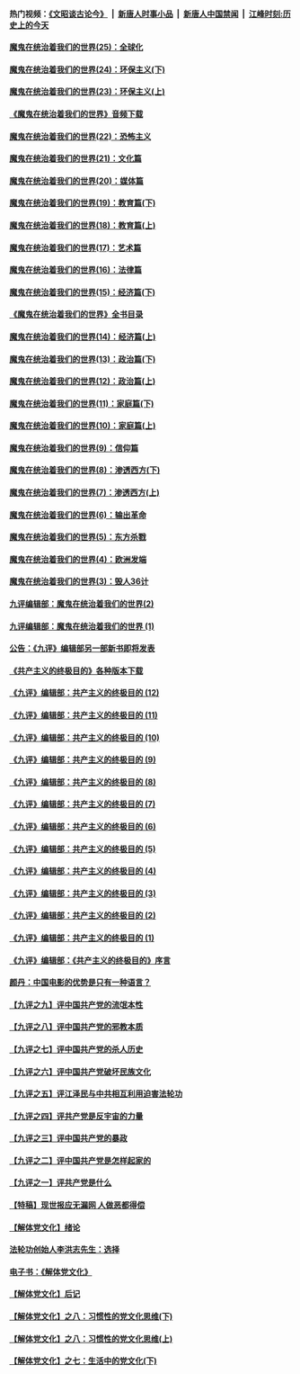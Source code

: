 #### 热门视频：[《文昭谈古论今》](https://github.com/gfw-breaker/wenzhao/blob/master/README.md?t=11040633) &nbsp;|&nbsp; [新唐人时事小品](https://github.com/gfw-breaker/ntdtv-comedy/blob/master/README.md?t=11040633) &nbsp;|&nbsp; [新唐人中国禁闻](https://github.com/gfw-breaker/ntdtv-news/blob/master/README.md?t=11040633) &nbsp;|&nbsp; [江峰时刻:历史上的今天](https://github.com/gfw-breaker/today-in-history/blob/master/README.md?t=11040633) 

#### [魔鬼在统治着我们的世界(25)：全球化](../pages/nsc422/n10788205.md?t=11040633) 

#### [魔鬼在统治着我们的世界(24)：环保主义(下)](../pages/nsc422/n10695307.md?t=11040633) 

#### [魔鬼在统治着我们的世界(23)：环保主义(上)](../pages/nsc422/n10688613.md?t=11040633) 

#### [《魔鬼在统治着我们的世界》音频下载](../pages/nsc422/n10635553.md?t=11040633) 

#### [魔鬼在统治着我们的世界(22)：恐怖主义](../pages/nsc422/n10614727.md?t=11040633) 

#### [魔鬼在统治着我们的世界(21)：文化篇](../pages/nsc422/n10597706.md?t=11040633) 

#### [魔鬼在统治着我们的世界(20)：媒体篇](../pages/nsc422/n10586579.md?t=11040633) 

#### [魔鬼在统治着我们的世界(19)：教育篇(下)](../pages/nsc422/n10564808.md?t=11040633) 

#### [魔鬼在统治着我们的世界(18)：教育篇(上)](../pages/nsc422/n10526970.md?t=11040633) 

#### [魔鬼在统治着我们的世界(17)：艺术篇](../pages/nsc422/n10499093.md?t=11040633) 

#### [魔鬼在统治着我们的世界(16)：法律篇](../pages/nsc422/n10485969.md?t=11040633) 

#### [魔鬼在统治着我们的世界(15)：经济篇(下)](../pages/nsc422/n10469975.md?t=11040633) 

#### [《魔鬼在统治着我们的世界》全书目录](../pages/nsc422/n10464261.md?t=11040633) 

#### [魔鬼在统治着我们的世界(14)：经济篇(上)](../pages/nsc422/n10457370.md?t=11040633) 

#### [魔鬼在统治着我们的世界(13)：政治篇(下)](../pages/nsc422/n10448270.md?t=11040633) 

#### [魔鬼在统治着我们的世界(12)：政治篇(上)](../pages/nsc422/n10444576.md?t=11040633) 

#### [魔鬼在统治着我们的世界(11)：家庭篇(下)](../pages/nsc422/n10440961.md?t=11040633) 

#### [魔鬼在统治着我们的世界(10)：家庭篇(上)](../pages/nsc422/n10435448.md?t=11040633) 

#### [魔鬼在统治着我们的世界(9)：信仰篇](../pages/nsc422/n10432159.md?t=11040633) 

#### [魔鬼在统治着我们的世界(8)：渗透西方(下)](../pages/nsc422/n10429603.md?t=11040633) 

#### [魔鬼在统治着我们的世界(7)：渗透西方(上)](../pages/nsc422/n10426013.md?t=11040633) 

#### [魔鬼在统治着我们的世界(6)：输出革命](../pages/nsc422/n10421536.md?t=11040633) 

#### [魔鬼在统治着我们的世界(5)：东方杀戮](../pages/nsc422/n10417707.md?t=11040633) 

#### [魔鬼在统治着我们的世界(4)：欧洲发端](../pages/nsc422/n10414890.md?t=11040633) 

#### [魔鬼在统治着我们的世界(3)：毁人36计](../pages/nsc422/n10411583.md?t=11040633) 

#### [九评编辑部：魔鬼在统治着我们的世界(2)](../pages/nsc422/n10410036.md?t=11040633) 

#### [九评编辑部：魔鬼在统治着我们的世界 (1)](../pages/nsc422/n10406825.md?t=11040633) 

#### [公告：《九评》编辑部另一部新书即将发表](../pages/nsc422/n10405104.md?t=11040633) 

#### [《共产主义的终极目的》各种版本下载](../pages/nsc422/n10022138.md?t=11040633) 

#### [《九评》编辑部：共产主义的终极目的 (12)](../pages/nsc422/n9933272.md?t=11040633) 

#### [《九评》编辑部：共产主义的终极目的 (11)](../pages/nsc422/n9924973.md?t=11040633) 

#### [《九评》编辑部：共产主义的终极目的 (10)](../pages/nsc422/n9920883.md?t=11040633) 

#### [《九评》编辑部：共产主义的终极目的 (9)](../pages/nsc422/n9916363.md?t=11040633) 

#### [《九评》编辑部：共产主义的终极目的 (8)](../pages/nsc422/n9912488.md?t=11040633) 

#### [《九评》编辑部：共产主义的终极目的 (7)](../pages/nsc422/n9901176.md?t=11040633) 

#### [《九评》编辑部：共产主义的终极目的 (6)](../pages/nsc422/n9899359.md?t=11040633) 

#### [《九评》编辑部：共产主义的终极目的 (5)](../pages/nsc422/n9893174.md?t=11040633) 

#### [《九评》编辑部：共产主义的终极目的 (4)](../pages/nsc422/n9891246.md?t=11040633) 

#### [《九评》编辑部：共产主义的终极目的 (3)](../pages/nsc422/n9879879.md?t=11040633) 

#### [《九评》编辑部：共产主义的终极目的 (2)](../pages/nsc422/n9876205.md?t=11040633) 

#### [《九评》编辑部：共产主义的终极目的 (1)](../pages/nsc422/n9865857.md?t=11040633) 

#### [《九评》编辑部：《共产主义的终极目的》序言](../pages/nsc422/n9862666.md?t=11040633) 

#### [颜丹：中国电影的优势是只有一种语言？](../pages/nsc422/n9583062.md?t=11040633) 

#### [【九评之九】评中国共产党的流氓本性](../pages/nsc422/n737542.md?t=11040633) 

#### [【九评之八】评中国共产党的邪教本质](../pages/nsc422/n735942.md?t=11040633) 

#### [【九评之七】评中国共产党的杀人历史](../pages/nsc422/n733806.md?t=11040633) 

#### [【九评之六】评中国共产党破坏民族文化](../pages/nsc422/n731667.md?t=11040633) 

#### [【九评之五】评江泽民与中共相互利用迫害法轮功](../pages/nsc422/n730058.md?t=11040633) 

#### [【九评之四】评共产党是反宇宙的力量](../pages/nsc422/n727814.md?t=11040633) 

#### [【九评之三】评中国共产党的暴政](../pages/nsc422/n725597.md?t=11040633) 

#### [【九评之二】评中国共产党是怎样起家的](../pages/nsc422/n723946.md?t=11040633) 

#### [【九评之一】评共产党是什么](../pages/nsc422/n722529.md?t=11040633) 

#### [【特稿】现世报应无漏网 人做恶都得偿](../pages/nsc422/n4215167.md?t=11040633) 

#### [【解体党文化】绪论](../pages/nsc422/n1449356.md?t=11040633) 

#### [法轮功创始人李洪志先生：选择](../pages/nsc422/n3580738.md?t=11040633) 

#### [电子书：《解体党文化》](../pages/nsc422/n1573484.md?t=11040633) 

#### [【解体党文化】后记](../pages/nsc422/n1531999.md?t=11040633) 

#### [【解体党文化】之八：习惯性的党文化思维(下)](../pages/nsc422/n1526477.md?t=11040633) 

#### [【解体党文化】之八：习惯性的党文化思维(上)](../pages/nsc422/n1520631.md?t=11040633) 

#### [【解体党文化】之七：生活中的党文化(下)](../pages/nsc422/n1513446.md?t=11040633) 

